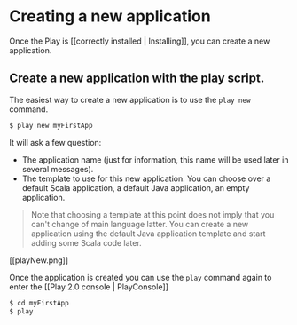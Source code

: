 # Creating a new application

Once the Play is [[correctly installed | Installing]], you can create a new application.

## Create a new application with the play script.

The easiest way to create a new application is to use the `play new` command.

```bash
$ play new myFirstApp
```

It will ask a few question:

- The application name (just for information, this name will be used later in several messages).
- The template to use for this new application. You can choose over a default Scala application, a default Java application, an empty application.

> Note that choosing a template at this point does not imply that you can't change of main language latter. You can create a new application using the default Java application template and start adding some Scala code later.

[[playNew.png]]

Once the application is created you can use the `play` command again to enter the [[Play 2.0 console | PlayConsole]]

```bash
$ cd myFirstApp
$ play
```